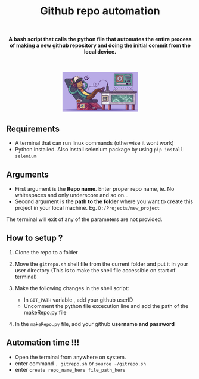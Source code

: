 <head>
  <h1 align = "center"><b>Github repo automation</b></h1><br>
</head>

<p align="center"><b>
A bash script that calls the python file that automates the entire process of making a new github repository and doing the initial commit from the local device.
</b>

 &nbsp;
  <br>
  <p align = "center">
    <img src = "automation logo.png" width = 40%>
</p>
  
## Requirements
- A terminal that can run linux commands (otherwise it wont work)
- Python installed. Also install selenium package by using `pip install selenium`
  
## Arguments
- First argument is the <b>Repo name</b>. Enter proper repo name, ie. No whitespaces and only underscore and so on...
- Second argument is the <b>path to the folder</b> where you want to create this project in your local machine. Eg. `D:/Projects/new_project`

The terminal will exit of any of the parameters are not provided.
  
## How to setup ?
1. Clone the repo to a folder 
2. Move the `gitrepo.sh` shell file from the current folder and put it in your user directory (This is to make the shell file accessible on start of terminal)
3. Make the following changes in the shell script:
    - In `GIT_PATH` variable , add your github userID
    - Uncomment the python file excecution line and add the path of the makeRepo.py file 

4. In the `makeRepo.py` file, add your github <b>username and password</b>

## Automation time !!!
- Open the terminal from anywhere on system.
- enter command `. gitrepo.sh` or `source ~/gitrepo.sh`
- enter `create repo_name_here file_path_here`

